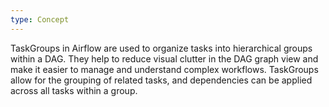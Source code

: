 ```yaml
---
type: Concept
---
```


TaskGroups in Airflow are used to organize tasks into hierarchical groups within a DAG. They help to reduce visual clutter in the DAG graph view and make it easier to manage and understand complex workflows. TaskGroups allow for the grouping of related tasks, and dependencies can be applied across all tasks within a group.